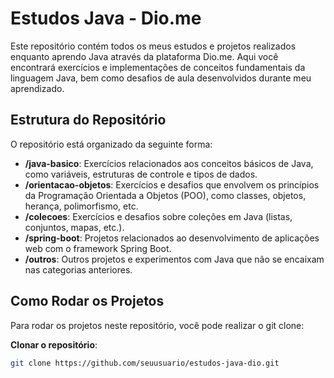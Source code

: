 # Estudos Java - Dio.me

Este repositório contém todos os meus estudos e projetos realizados enquanto aprendo Java através da plataforma Dio.me. Aqui você encontrará exercícios e implementações de conceitos fundamentais da linguagem Java, bem como desafios de aula desenvolvidos durante meu aprendizado.

## Estrutura do Repositório

O repositório está organizado da seguinte forma:

- **/java-basico**: Exercícios relacionados aos conceitos básicos de Java, como variáveis, estruturas de controle e tipos de dados.
- **/orientacao-objetos**: Exercícios e desafios que envolvem os princípios da Programação Orientada a Objetos (POO), como classes, objetos, herança, polimorfismo, etc.
- **/colecoes**: Exercícios e desafios sobre coleções em Java (listas, conjuntos, mapas, etc.).
- **/spring-boot**: Projetos relacionados ao desenvolvimento de aplicações web com o framework Spring Boot.
- **/outros**: Outros projetos e experimentos com Java que não se encaixam nas categorias anteriores.

## Como Rodar os Projetos

Para rodar os projetos neste repositório, você pode realizar o git clone:

**Clonar o repositório**:
   ```bash
   git clone https://github.com/seuusuario/estudos-java-dio.git

